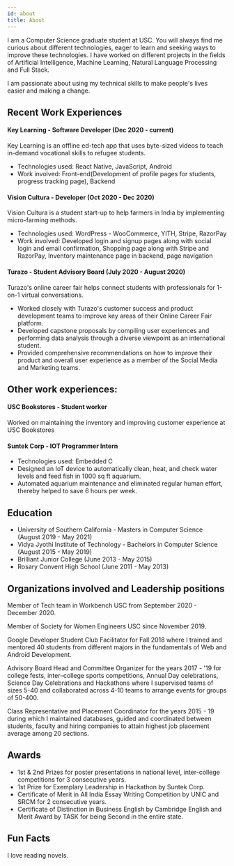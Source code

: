 ```yaml
---
id: about
title: About
---
```


I am a Computer Science graduate student at USC. You will always find me curious about different technologies, eager to learn and seeking ways to improve these technologies. I have worked on different projects in the fields of Artificial Intelligence, Machine Learning, Natural Language Processing and Full Stack.

I am passionate about using my technical skills to make people's lives easier and making a change.



## Recent Work Experiences
#### Key Learning - Software Developer (Dec 2020 - current)
Key Learning is an offline ed-tech app that uses byte-sized videos to teach in-demand vocational skills to refugee students.
- Technologies used: React Native, JavaScript, Android
- Work involved: Front-end(Development of profile pages for students, progress tracking page), Backend

#### Vision Cultura - Developer (Oct 2020 - Dec 2020)
Vision Cultura is a student start-up to help farmers in India by implementing micro-farming methods.
- Technologies used: WordPress - WooCommerce, YITH, Stripe, RazorPay
- Work involved: Developed login and signup pages along with social login and email confirmation, Shopping page along with Stripe and RazorPay, Inventory maintenance page in backend, page navigation

#### Turazo - Student Advisory Board (July 2020 - August 2020)
Turazo's online career fair helps connect students with professionals for 1-on-1 virtual conversations.
- Worked closely with Turazo's customer success and product development teams to improve key areas of their Online Career Fair platform.
- Developed capstone proposals by compiling user experiences and performing data analysis through a diverse viewpoint as an international student.
- Provided comprehensive recommendations on how to improve their product and overall user experience as a member of the Social Media and Marketing teams.



## Other work experiences:
#### USC Bookstores - Student worker
Worked on maintaining the inventory and improving customer experience at USC Bookstores

#### Suntek Corp - IOT Programmer Intern
- Technologies used: Embedded C
- Designed an IoT device to automatically clean, heat, and check water levels and feed fish in 1000 sq ft aquarium.
- Automated aquarium maintenance and eliminated regular human effort, thereby helped to save 6 hours per week.



## Education
- University of Southern California - Masters in Computer Science (August 2019 - May 2021)
- Vidya Jyothi Institute of Technology - Bachelors in Computer Science (August 2015 - May 2019)
- Brilliant Junior College (June 2013 - May 2015)
- Rosary Convent High School (June 2011 - May 2013)



## Organizations involved and Leadership positions
Member of Tech team in Workbench USC from September 2020 - December 2020.

Member of Society for Women Engineers USC since November 2019.

Google Developer Student Club Facilitator for Fall 2018 where I trained and mentored 40 students from different majors in the fundamentals of Web and Android Development.

Advisory Board Head and Committee Organizer for the years 2017 - '19 for college fests, inter–college sports competitions, Annual Day celebrations, Science Day Celebrations and Hackathons where I supervised teams of sizes 5-40 and collaborated across 4-10 teams to arrange events for groups of 50-400.

Class Representative and Placement Coordinator for the years 2015 - 19 during which I maintained databases, guided and coordinated between students, faculty and hiring companies to attain highest job placement average among 20 sections.


## Awards
- 1st & 2nd Prizes for poster presentations in national level, inter-college competitions for 3 consecutive years.
- 1st Prize for Exemplary Leadership in Hackathon by Suntek Corp.
- Certificate of Merit in All India Essay Writing Competition by UNIC and SRCM for 2 consecutive years.
- Certificate of Distinction in Business English by Cambridge English and Merit Award by TASK for being Second in the entire state.


## Fun Facts
I love reading novels.




